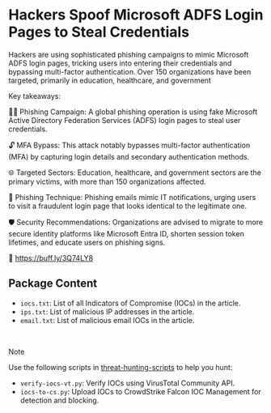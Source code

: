 # Hackers Spoof Microsoft ADFS Login Pages to Steal Credentials

Hackers are using sophisticated phishing campaigns to mimic Microsoft ADFS login pages, tricking users into entering their credentials and bypassing multi-factor authentication. Over 150 organizations have been targeted, primarily in education, healthcare, and government

Key takeaways:

🕵️‍♂️ Phishing Campaign: A global phishing operation is using fake Microsoft Active Directory Federation Services (ADFS) login pages to steal user credentials.

🔓 MFA Bypass: This attack notably bypasses multi-factor authentication (MFA) by capturing login details and secondary authentication methods.

🌐 Targeted Sectors: Education, healthcare, and government sectors are the primary victims, with more than 150 organizations affected.

📧 Phishing Technique: Phishing emails mimic IT notifications, urging users to visit a fraudulent login page that looks identical to the legitimate one.

🛡️ Security Recommendations: Organizations are advised to migrate to more secure identity platforms like Microsoft Entra ID, shorten session token lifetimes, and educate users on phishing signs.

🔗 https://buff.ly/3Q74LY8

## Package Content

- `iocs.txt`: List of all Indicators of Compromise (IOCs) in the article.
- `ips.txt`: List of malicious IP addresses in the article.
- `email.txt`: List of malicious email IOCs in the article.

<br>

> [!NOTE]
> Use the following scripts in [threat-hunting-scripts](../../threat-hunting-scripts/) to help you hunt:
>
> - `verify-iocs-vt.py`: Verify IOCs using VirusTotal Community API.
> - `iocs-to-cs.py`: Upload IOCs to CrowdStrike Falcon IOC Management for detection and blocking.

